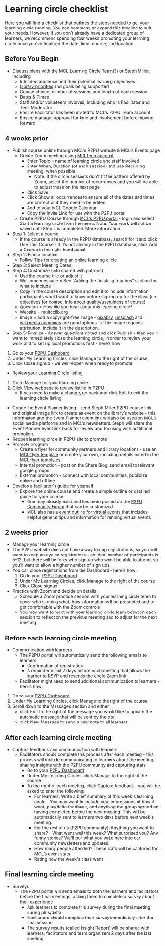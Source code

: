# Learning circle checklist

Here you will find a checklist that outlines the steps needed to get your learning circle running. You can compress or expand this timeline to suit your needs. However, if you don’t already have a dedicated group of learners, we recommend spending four weeks promoting your learning circle once you’ve finalized the date, time, course, and location.

## Before You Begin

* Discuss plans with the MCL Learning Circle Team\(?\) or Steph Miller, including
  * Intended audience and their potential learning objectives
  * [Library priorities](https://multcolib.org/about/priorities) and goals being supported
  * Course choice, number of sessions and length of each session
  * Dates & Times
  * Staff and/or volunteers involved, including who is Facilitator and Tech Moderator
  * Ensure Facilitator has been invited to MCL’s P2PU Team account
  * Ensure manager approval for time and involvement before moving forward

## 4 weeks prior

* Publish course online through MCL’s P2PU website & MCL’s Events page
  * Create Zoom meeting using [MCLTech account](https://docs.google.com/document/d/1HikcHogfC5AadGGunMGbGGAoQz6IpmdBvIvnLnLfCAU/edit#heading=h.k37jvlm3c546)
    * Enter Topic = name of learning circle and staff involved
    * Enter When, Duration \(of each session\) and use Recurring meeting, when possible
      * Note: If the circle sessions don’t fit the pattern offered by Zoom, select the number of recurrences and you will be able to adjust these on the next page
    * Click Save
    * Click Show all occurrences to ensure all of the dates and times are correct or if they need to be edited
    * Add to your MCL Google Calendar
    * Copy the Invite Link for use with the P2PU portal  
  * Create P2PU Course through [MCL’s P2PU portal](https://www.p2pu.org/multcolib/) - login and select Start a learning circle from the menu. Note: Your work will not be saved until Step 5 is completed. More information 
* Step 1: Select a course
  * If the course is already in the P2PU database, search for it and click Use This Course - if it’s not already in the P2PU database, click Add a Course in the right-hand panel
* Step 2: Find a location
  * Follow [Tips for creating an online learning circle](https://community.p2pu.org/t/tips-for-creating-an-online-learning-circle/4462)
* Step 3: Select Meeting Dates
* Step 4: Customize \(info shared with patrons\)
  * Use the course title or adjust it
  * Welcome message = See “Adding the finishing touches” section for what to include
  * Copy in the course description and edit it to include information participants would want to know before signing up for the class \(i.e.  objectives for course, info about quality/usefulness of course\)
  * Question = How did you hear about this learning circle?
  * Website = multcolib.org
  * Image = add a copyright-free image - [pixabay](https://pixabay.com/), [unsplash](https://unsplash.com/) and [wikimedia commons](https://commons.wikimedia.org/wiki/Main_Page) are good options - if the image requires attribution, include it in the description.
* Step 5: Finalize - Answer questions noted and click Publish - then you’ll want to immediately close the learning circle, in order to review your work and to set up local promotions first - here’s how:

1. Go to your [P2PU Dashboard](https://learningcircles.p2pu.org/en/)
2. Under My Learning Circles, click Manage to the right of the course
3. Click Close signup - we will reopen when ready to promote

* Review your Learning Circle listing

1. Go to Manage for your learning circle
2. Click View webpage to review listing in P2PU
   * If you need to make a change, go back and click Edit to edit the learning  circle listing.  

* Create the Event Planner listing - send Steph Miller P2PU course link and original image link to create an event on the library’s website - this information and the Event Planner event link will also be used on MCL’s social media platforms and in MCL’s newsletters. Steph will share the Event Planner event link back for review and for using with additional promotion.
* Reopen learning circle in P2PU site to promote  
* Promote program
  * Create a flyer for community partners and library locations - use an [MCL flyer template](https://commons.multcolib.org/marketing-online-engagement/flyers-templates-and-resources#Event%20flyer%20templates) or create your own, including details noted in the MCL flyer templates
  * Internal promotion - post on the Share Blog, send email to relevant google groups
  * External promotion - connect with local communities, publicize online and offline
* Develop a facilitator's guide for yourself
  * Explore the online course and create a simple outline or detailed guide for your course
    * One may already exist and has been posted on the [P2PU Community Forum](https://community.p2pu.org/) that can be customized
    * MCL also has a [event outline for virtual events](https://docs.google.com/document/d/1AaEyNbGdzeYEtHeADdVSJabIYzdENLhKmwIiTmx6_BE/edit#heading=h.4y8aw9w971cc) that includes helpful general tips and information for running virtual events

## 2 weeks prior

* Manage your learning circle
* The P2PU website does not have a way to cap registrations, so you will want to keep an eye on registrations - an ideal number of participants is 5-12, but there will be folks who sign up who won’t be able to attend, so you’ll want to allow a higher number of sign ups.
* You can close registrations from the Dashboard - here’s how:
  1. Go to your [P2PU Dashboard](https://learningcircles.p2pu.org/en/)
  2. Under My Learning Circles, click Manage to the right of the course
  3. Click Close signup
* Practice with Zoom and decide on details
  * Schedule a Zoom practice session with your learning circle team to cover who is doing what, how information will be presented and to get comfortable with the Zoom controls
  * You may want to meet with your learning circle team between each session to reflect on the previous meeting and to adjust for the next meeting

## Before each learning circle meeting

* Communication with learners
  * The P2PU portal will automatically send the following emails to learners
    * Confirmation of registration
    * A reminder email 2 days before each meeting that allows the learner to RSVP and resends the circle Zoom link
  * Facilitator might need to send additional communication to learners - here’s how:

1. Go to your [P2PU Dashboard](https://learningcircles.p2pu.org/en/)
2. Under My Learning Circles, click Manage to the right of the course
3. Scroll down to the Messages section and either
   * click Edit to the right of the message you would like to update the automatic message that will be sent by the site 
   * click New Message to send a new note to all learners

## After each learning  circle meeting

* Capture feedback and communication with learners
  * Facilitators should complete this process after each meeting - this process will include communicating to learners about the meeting, sharing insights with the P2PU community and capturing stats
    * Go to your [P2PU Dashboard](https://learningcircles.p2pu.org/en/)
    * Under My Learning Circles, click Manage to the right of the course
    * To the right of each meeting, click Capture feedback - you will be asked to enter the following:
      * For learners: Write a brief summary of this week's learning circle - You may want to include your impressions of how it went, plus/delta feedback, and anything the group agreed on having completed before the next meeting. This will be automatically sent to learners two days before next week's meeting.
      * For the rest of us \(P2PU community\): Anything you want to share? - What went well this week? What surprised you? Any funny stories? We'll pull what you write here into our community newsletters and updates.
      * How many people attended? These stats will be captured for MCL’s event stats
      * Rating how the week's class went

## Final learning circle meeting

* Surveys 
  * The P2PU portal will send emails to both the learners and facilitators before the final meetings, asking them to complete a survey about their experience
    * Ask learners to complete this survey during the final meeting during plus/delta
    * Facilitators should complete their survey immediately after the final session
    * The survey results \(called Insight Report\) will be shared with learners, facilitators and team organizers 2 days after the last meeting

